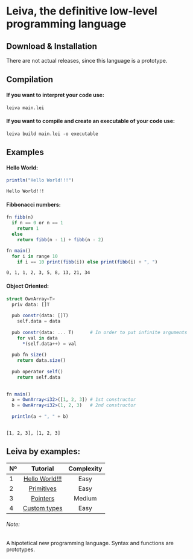 # Leiva, the definitive low-level programming language
## Download & Installation
There are not actual releases, since this language is a prototype. 
## Compilation

#### If you want to interpret your code use:
```
leiva main.lei
```

#### If you want to compile and create an executable of your code use:
```
leiva build main.lei -o executable
```

## Examples
#### Hello World:
```julia
println("Hello World!!!")
```
```
Hello World!!!
```
#### Fibbonacci numbers:
```julia
fn fibb(n)
  if n == 0 or n == 1
    return 1
  else 
    return fibb(n - 1) + fibb(n - 2)

fn main()
  for i in range 10
    if i == 10 print(fibb(i)) else print(fibb(i) + ", ")


```
```
0, 1, 1, 2, 3, 5, 8, 13, 21, 34
```

#### Object Oriented:
```julia
struct OwnArray<T>
  priv data: []T
  
  pub constr(data: []T)
    self.data = data
  
  pub constr(data: ... T)      # In order to put infinite arguments
    for val in data
      *(self.data++) = val
    
  pub fn size()
    return data.size()
    
  pub operator self()
    return self.data
    
    
fn main()
  a = OwnArray<i32>([1, 2, 3]) # 1st constructor
  b = OwnArray<i32>(1, 2, 3)   # 2nd constructor
  
  println(a + ", " + b)
  
```
```
[1, 2, 3], [1, 2, 3]
```

## Leiva by examples:
| Nº            | Tutorial      | Complexity      |
| ------------- |:-------------:|:---------------:|
| 1             | [Hello World!!!](https://github.com/AlKiam/Leiva/tree/master/Examples/Hello%20World) | Easy |
| 2             | [Primitives](https://github.com/AlKiam/Leiva/tree/master/Examples/Primitives) | Easy |
| 3             | [Pointers](https://github.com/AlKiam/Leiva/tree/master/Examples/Pointers) | Medium |
| 4             | [Custom types](https://github.com/AlKiam/Leiva/tree/master/Examples/Custom%20Types) | Easy |

###### Note:
A hipotetical new programming language. Syntax and functions are prototypes.
